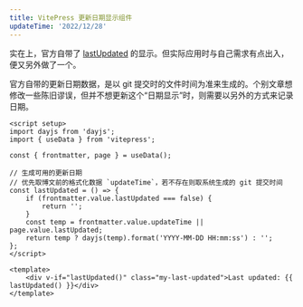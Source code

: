 ```yaml
---
title: VitePress 更新日期显示组件
updateTime: '2022/12/28'
---
```


实在上，官方自带了 [lastUpdated](https://vitepress.vuejs.org/config/frontmatter-configs#lastupdated) 的显示。但实际应用时与自己需求有点出入，便又另外做了一个。

官方自带的更新日期数据，是以 git 提交时的文件时间为准来生成的。个别文章想修改一些陈旧谬误，但并不想更新这个“日期显示”时，则需要以另外的方式来记录日期。

```vue
<script setup>
import dayjs from 'dayjs';
import { useData } from 'vitepress';

const { frontmatter, page } = useData();

// 生成可用的更新日期
// 优先取博文前的格式化数据 `updateTime`，若不存在则取系统生成的 git 提交时间
const lastUpdated = () => {
    if (frontmatter.value.lastUpdated === false) {
        return '';
    }
    const temp = frontmatter.value.updateTime || page.value.lastUpdated;
    return temp ? dayjs(temp).format('YYYY-MM-DD HH:mm:ss') : '';
};
</script>

<template>
    <div v-if="lastUpdated()" class="my-last-updated">Last updated: {{ lastUpdated() }}</div>
</template>
```